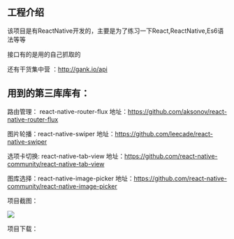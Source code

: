 ## 工程介绍 

该项目是有ReactNative开发的，主要是为了练习一下React,ReactNative,Es6语法等等

接口有的是用的自己抓取的

还有干货集中营 ：http://gank.io/api

## 用到的第三库库有：

路由管理： react-native-router-flux  地址：https://github.com/aksonov/react-native-router-flux

图片轮播：react-native-swiper    地址：https://github.com/leecade/react-native-swiper

选项卡切换: react-native-tab-view  地址：https://github.com/react-native-community/react-native-tab-view

图库选择：react-native-image-picker 地址：https://github.com/react-native-community/react-native-image-picker

项目截图：

![]( http://uploads.5068.com/allimg/1801/82-1P120114935.jpg )

项目下载：





